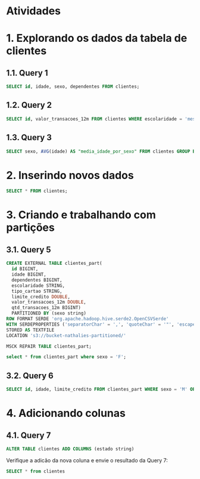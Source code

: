 # Atividades

# **1. Explorando os dados da tabela de clientes** 

## **1.1. Query 1** 


```sql
SELECT id, idade, sexo, dependentes FROM clientes;
```

## **1.2. Query 2** 


```sql
SELECT id, valor_transacoes_12m FROM clientes WHERE escolaridade = 'mestrado' and sexo = 'F';
```

## **1.3. Query 3** 


```sql
SELECT sexo, AVG(idade) AS "media_idade_por_sexo" FROM clientes GROUP BY sexo;
```

# **2. Inserindo novos dados** 


```sql
SELECT * FROM clientes;
```

# **3. Criando e trabalhando com partições** 

## 3.1. Query 5 


```sql
CREATE EXTERNAL TABLE clientes_part(
  id BIGINT, 
  idade BIGINT, 
  dependentes BIGINT, 
  escolaridade STRING, 
  tipo_cartao STRING, 
  limite_credito DOUBLE, 
  valor_transacoes_12m DOUBLE, 
  qtd_transacoes_12m BIGINT) 
  PARTITIONED BY (sexo string)
ROW FORMAT SERDE 'org.apache.hadoop.hive.serde2.OpenCSVSerde'
WITH SERDEPROPERTIES ('separatorChar' = ',', 'quoteChar' = '"', 'escapeChar' = '\\')
STORED AS TEXTFILE
LOCATION 's3://bucket-nathalies-partitioned/'
```

```sql
MSCK REPAIR TABLE clientes_part;
```

```sql
select * from clientes_part where sexo = 'F';
````

## 3.2. Query 6

```sql
SELECT id, idade, limite_credito FROM clientes_part WHERE sexo = 'M' ORDER BY limite_credito DESC;
```

# **4. Adicionando colunas**

## 4.1. Query 7

```sql
ALTER TABLE clientes ADD COLUMNS (estado string)
```

Verifique a adicão da nova coluna e envie o resultado da Query 7:

```sql
SELECT * from clientes
```
